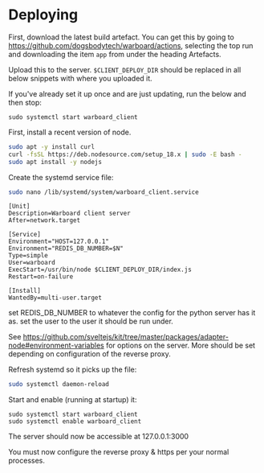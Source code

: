 # Deploying

First, download the latest build artefact. 
You can get this by going to <https://github.com/dogsbodytech/warboard/actions>, selecting the top run and downloading the item `app` from under the heading Artefacts.

Upload this to the server.
`$CLIENT_DEPLOY_DIR` should be replaced in all below snippets with where you uploaded it.


If you've already set it up once and are just updating, run the below and then stop: 

```
sudo systemctl start warboard_client
```


First, install a recent version of node.

```bash
sudo apt -y install curl
curl -fsSL https://deb.nodesource.com/setup_18.x | sudo -E bash -
sudo apt install -y nodejs
```

Create the systemd service file:

```bash
sudo nano /lib/systemd/system/warboard_client.service
```

```service
[Unit]
Description=Warboard client server
After=network.target

[Service]
Environment="HOST=127.0.0.1"
Environment="REDIS_DB_NUMBER=$N"
Type=simple
User=warboard
ExecStart=/usr/bin/node $CLIENT_DEPLOY_DIR/index.js
Restart=on-failure

[Install]
WantedBy=multi-user.target
```

set REDIS_DB_NUMBER to whatever the config for the python server has it as.
set the user to the user it should be run under.

See <https://github.com/sveltejs/kit/tree/master/packages/adapter-node#environment-variables> for options on the server.
More should be set depending on configuration of the reverse proxy.


Refresh systemd so it picks up the file:

```bash
sudo systemctl daemon-reload
```

Start and enable (running at startup) it:

```
sudo systemctl start warboard_client
sudo systemctl enable warboard_client
```

The server should now be accessible at 127.0.0.1:3000

You must now configure the reverse proxy & https per your normal processes.